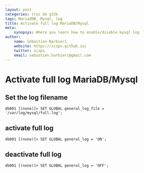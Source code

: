 ```yaml
---
layout: post
categories: truc de g33k
tags: MariadDB, Mysql, log
title: Activate full log MariaDB/Mysql
meta:
    synopsys: Where you learn how to enable/disable mysql log
author:
    name: Sébastien Barbieri
    website: https://scips.github.io/
    twitter: scips
    email: sebastien.barbieri@gmail.com
---
```


# Activate full log MariaDB/Mysql

## Set the log filename

    db001 [(none)]> SET GLOBAL general_log_file = '/var/log/mysql/full.log';

## activate full log

    db001 [(none)]> SET GLOBAL general_log = 'ON';

## deactivate full log

    db001 [(none)]> SET GLOBAL general_log = 'OFF';

